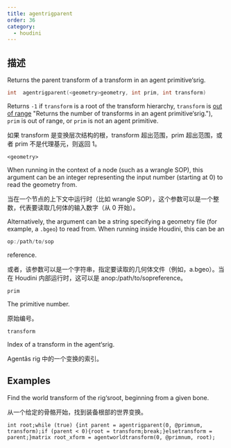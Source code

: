 ```yaml
---
title: agentrigparent
order: 36
category:
  - houdini
---
```

    
## 描述

Returns the parent transform of a transform in an agent primitive‘srig.

```c
int  agentrigparent(<geometry>geometry, int prim, int transform)
```

Returns `-1` if `transform` is a root of the transform hierarchy, `transform`
is [out of range](agenttransformcount.html) "Returns the number of transforms
in an agent primitive‘srig."), `prim` is out of range, or `prim` is not an
agent primitive.

如果 transform 是变换层次结构的根，transform 超出范围，prim 超出范围，或者 prim 不是代理基元，则返回 1。

`<geometry>`

When running in the context of a node (such as a wrangle SOP), this argument
can be an integer representing the input number (starting at 0) to read the
geometry from.

当在一个节点的上下文中运行时（比如 wrangle SOP），这个参数可以是一个整数，代表要读取几何体的输入数字（从 0 开始）。

Alternatively, the argument can be a string specifying a geometry file (for
example, a `.bgeo`) to read from. When running inside Houdini, this can be an

```c
op:/path/to/sop
```

reference.

或者，该参数可以是一个字符串，指定要读取的几何体文件（例如，a.bgeo）。当在 Houdini 内部运行时，这可以是 anop:/path/to/sopreference。

`prim`

The primitive number.

原始编号。

`transform`

Index of a transform in the agent‘srig.

Agentâs rig 中的一个变换的索引。

## Examples

Find the world transform of the rig‘sroot, beginning from a given bone.

从一个给定的骨骼开始，找到装备根部的世界变换。

    int root;while (true) {int parent = agentrigparent(0, @primnum, transform);if (parent < 0){root = transform;break;}elsetransform = parent;}matrix root_xform = agentworldtransform(0, @primnum, root);
